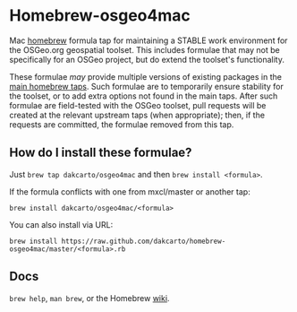 Homebrew-osgeo4mac
==================

Mac [homebrew][] formula tap for maintaining a STABLE work environment for the 
OSGeo.org geospatial toolset. This includes formulae that may not be specifically 
for an OSGeo project, but do extend the toolset's functionality.

These formulae *may* provide multiple versions of existing packages in the 
[main homebrew taps][taps]. Such formulae are to temporarily ensure stability for 
the toolset, or to add extra options not found in the main taps. After such
formulae are field-tested with the OSGeo toolset, pull requests will be
created at the relevant upstream taps (when appropriate); then, if the requests 
are committed, the formulae removed from this tap.

How do I install these formulae?
--------------------------------
Just `brew tap dakcarto/osgeo4mac` and then `brew install <formula>`.

If the formula conflicts with one from mxcl/master or another tap:

```
brew install dakcarto/osgeo4mac/<formula>
```

You can also install via URL:

```
brew install https://raw.github.com/dakcarto/homebrew-osgeo4mac/master/<formula>.rb
```

Docs
----
`brew help`, `man brew`, or the Homebrew [wiki][].

[homebrew]:http://brew.sh
[taps]:https://github.com/Homebrew/homebrew-versions
[wiki]:http://wiki.github.com/mxcl/homebrew
